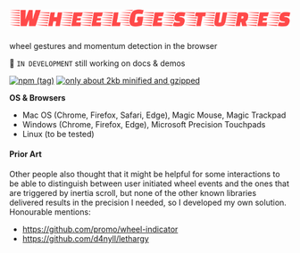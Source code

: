 # ![wheel gestures](./WheelGestures.svg)

wheel gestures and momentum detection in the browser

🚧 `IN DEVELOPMENT` still working on docs & demos

[![npm (tag)](https://img.shields.io/npm/v/wheel-gestures/latest.svg)](https://www.npmjs.com/package/wheel-gestures)
[![only about 2kb minified and gzipped](https://badgen.net/bundlephobia/minzip/wheel-gestures)](https://bundlephobia.com/result?p=wheel-gestures@2.1.1)


**OS & Browsers**

- Mac OS (Chrome, Firefox, Safari, Edge), Magic Mouse, Magic Trackpad
- Windows (Chrome, Firefox, Edge), Microsoft Precision Touchpads
- Linux (to be tested)

#### Prior Art

Other people also thought that it might be helpful for some interactions to be able to distinguish between user initiated wheel events and the ones that are triggered by inertia scroll, but none of the other known libraries delivered results in the precision I needed, so I developed my own solution. Honourable mentions:

- https://github.com/promo/wheel-indicator
- https://github.com/d4nyll/lethargy


